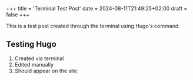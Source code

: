 +++
title = 'Terminal Test Post'
date = 2024-08-11T21:49:25+02:00
draft = false
+++

This is a test post created through the terminal using Hugo's command.

## Testing Hugo

1.  Created via terminal
2.  Edited manually
3.  Should appear on the site

